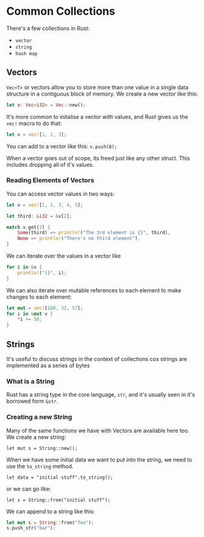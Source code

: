 # Common Collections

There's a few collections in Rust:

- `vector`
- `string`
- `hash map`

## Vectors

`Vec<T>` or vectors allow you to store more than one value in a single data structure in a contiguous block of memory. We create a new vector like this:

```rust
let v: Vec<i32> = Vec::new();
```

It's more common to initalise a vector with values, and Rust gives us the `vec!` macro to do that:

```rust
let v = vec![1, 2, 3];
```

You can add to a vector like this: `v.push(8);`

When a vector goes out of scope, its freed just like any other struct. This includes dropping all of it's values.

### Reading Elements of Vectors

You can access vector values in two ways:

```rust
let v = vec![1, 2, 3, 4, 5];

let third: &i32 = &v[2];

match v.get(2) {
    Some(third) => println!("The 3rd element is {}", third),
    None => println!("There's no third element"),
}
```

We can iterate over the values in a vector like

```rust
for i in &v {
    println!("{}", i);
}
```

We can also iterate over mutable references to each element to make changes to each element:

```rust
let mut = vec![100, 32, 57];
for i in &mut v {
    *i += 50;
}
```

## Strings

It's useful to discuss strings in the context of collections cos strings are implemented as a series of bytes

### What is a String

Rust has a string type in the core language, `str`, and it's usually seen in it's borrowed form `&str`.

### Creating a new String

Many of the same functions we have with Vectors are available here too. We create a new string:

`let mut s = String::new();`

When we have some initial data we want to put into the string, we need to use the `to_string` method.

`let data = "initial stuff".to_string();`

or we can go like:

`let s = String::from("initial stuff");`

We can append to a string like this:

```rust
let mut s = String::from("foo");
s.push_str("bar");
```